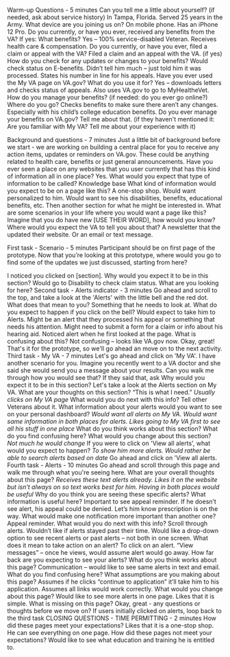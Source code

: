 Warm-up Questions - 5 minutes
Can you tell me a little about yourself? (if needed, ask about service history)
In Tampa, Florida. Served 25 years in the Army.
What device are you joining us on?
On mobile phone. Has an iPhone 12 Pro.
Do you currently, or have you ever, received any benefits from the VA?
If yes: What benefits?
Yes – 100% service-disabled Veteran. Receives health care & compensation. 
Do you currently, or have you ever, filed a claim or appeal with the VA?
Filed a claim and an appeal with the VA.
(if yes) How do you check for any updates or changes to your benefits?
Would check status on E-benefits. Didn’t tell him much – just told him it was processed. States his number in line for his appeals.
Have you ever used the My VA page on VA.gov? What do you use it for?
Yes – downloads letters and checks status of appeals. Also uses VA.gov to go to MyHealtheVet.
How do you manage your benefits?
(if needed: do you ever go online?) Where do you go?
Checks benefits to make sure there aren’t any changes. Especially with his child’s college education benefits.
Do you ever manage your benefits on VA.gov? Tell me about that.
(if they haven't mentioned it: Are you familiar with My VA? Tell me about your experience with it)

Background and questions - 7 minutes
Just a little bit of background before we start - we are working on building a central place for you to receive any action items, updates or reminders on VA.gov. These could be anything related to health care, benefits or just general announcements.
Have you ever seen a place on any websites that you user currently that has this kind of information all in one place?
Yes. 
What would you expect that type of information to be called?
Knowledge base
What kind of information would you expect to be on a page like this?
A one-stop shop. Would want personalized to him. Would want to see his disabilities, benefits, educational benefits, etc. Then another section for what he might be interested in.
What are some scenarios in your life where you would want a page like this?
Imagine that you do have new [USE THEIR WORD], how would you know?
Where would you expect the VA to tell you about that?
A newsletter that the updated their website. Or an email or text message.

First task - Scenario - 5 minutes
Participant should be on first page of the prototype.
Now that you’re looking at this prototype, where would you go to find some of the updates we just discussed, starting from here?

I noticed you clicked on [section].
Why would you expect it to be in this section?
Would go to Disability to check claim status.
What are you looking for here?
Second task - Alerts indicator - 3 minutes
Go ahead and scroll to the top, and take a look at the 'Alerts' with the little bell and the red dot.
What does that mean to you?
Something that he needs to look at. 
What do you expect to happen if you click on the bell?
Would expect to take him to Alerts. Might be an alert that they processed his appeal or something that needs his attention. Might need to submit a form for a claim or info about his hearing aid. Noticed alert when he first looked at the page. 
What is confusing about this?
Not confusing – looks like VA.gov now.
Okay, great! That's it for the prototype, so we'll go ahead an move on to the next activity.
Third task - My VA - 7 minutes
Let's go ahead and click on 'My VA'. I have another scenario for you. Imagine you recently went to a VA doctor and she said she would send you a message about your results. Can you walk me through how you would see that?
If they said that, ask
Why would you expect it to be in this section?
Let's take a look at the Alerts section on My VA.
What are your thoughts on this section?
“This is what I need.” *Usually clicks on My VA page*
What would you do next with this info?
Tell other Veterans about it.
What information about your alerts would you want to see on your personal dashboard?
*Would want all alerts on My VA. Would want same information in both places for alerts. Likes going to My VA first to see all his stuff in one place*
What do you think works about this section?
What do you find confusing here?
What would you change about this section?
*Not much he would change*
If you were to click on 'View all alerts', what would you expect to happen?
*To show him more alerts. Would rather be able to search alerts based on date*
Go ahead and click on 'View all alerts.
Fourth task - Alerts - 10 minutes
Go ahead and scroll through this page and walk me through what you're seeing here.
What are your overall thoughts about this page?
*Receives these text alerts already. Likes it on the website but isn’t always on so text works best for him. Having in both places would be useful*
Why do you think you are seeing these specific alerts?
What information is useful here?
Important to see appeal reminder. If he doesn’t see alert, his appeal could be denied. Let’s him know prescription is on the way.
What would make one notification more important than another one?
Appeal reminder.
What would you do next with this info?
Scroll through alerts. Wouldn’t like if alerts stayed past their time. Would like a drop-down option to see recent alerts or past alerts – not both in one screen.
What does it mean to take action on an alert?
To click on an alert. “View messages” – once he views, would assume alert would go away.
How far back are you expecting to see your alerts?
What do you think works about this page?
Communication – would like to see same alerts in text and email. 
What do you find confusing here?
What assumptions are you making about this page?
Assumes if he clicks “continue to application” it’ll take him to his application. Assumes all links would work correctly.
What would you change about this page?
Would like to see more alerts in one page. Likes that it is simple. 
What is missing on this page?
Okay, great - any questions or thoughts before we move on?
If users initially clicked on alerts, loop back to the third task
CLOSING QUESTIONS - TIME PERMITTING - 2 minutes
How did these pages meet your expectations?
Likes that it is a one-stop shop. He can see everything on one page.
How did these pages not meet your expectations?
Would like to see what education and training he is entitled to.
